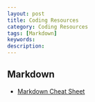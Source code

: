 ```yaml
---
layout: post
title: Coding Resources
category: Coding Resources
tags: [Markdown] 
keywords: 
description: 
---
```

## Markdown

  * [Markdown Cheat Sheet](http://assemble.io/docs/Cheatsheet-Markdown.html)

